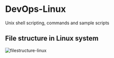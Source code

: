 # DevOps-Linux
Unix shell scripting, commands and sample scripts

## File structure in Linux system

![filestructure-linux](https://github.com/user-attachments/assets/19f5b449-02bc-4600-a75b-a000158de765)
